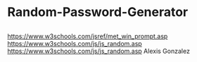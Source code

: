 # Random-Password-Generator






##




###




https://www.w3schools.com/jsref/met_win_prompt.asp
https://www.w3schools.com/js/js_random.asp
https://www.w3schools.com/js/js_random.asp
Alexis Gonzalez
